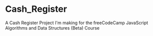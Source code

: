 # Cash_Register
A Cash Register Project I'm making for the freeCodeCamp JavaScript Algorithms and Data Structures (Beta) Course
